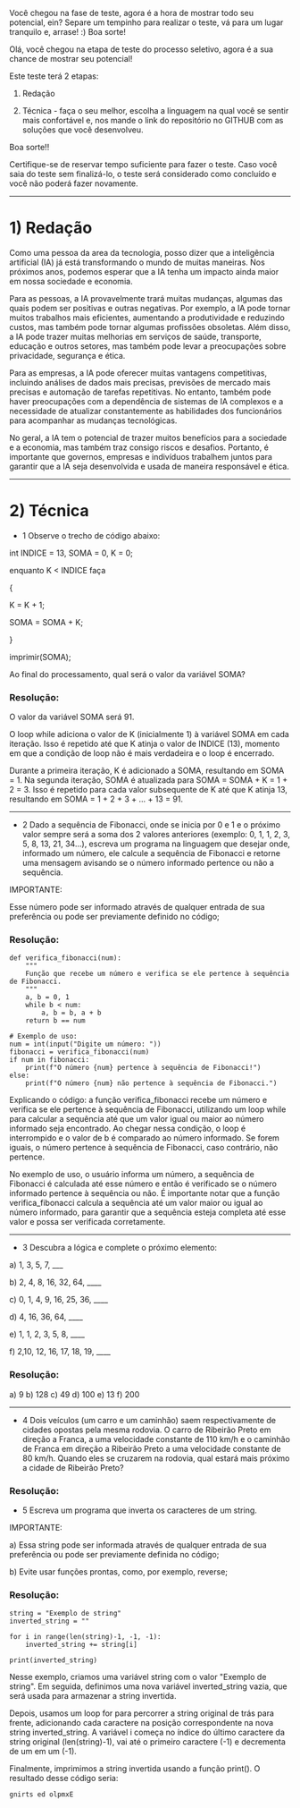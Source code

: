 Você chegou na fase de teste, agora é a hora de mostrar todo seu potencial, ein? Separe um tempinho para realizar o teste, vá para um lugar tranquilo e, arrase! :) Boa sorte!

Olá, você chegou na etapa de teste do processo seletivo, agora é a sua chance de mostrar seu potencial!



Este teste terá 2 etapas:

1) Redação

2) Técnica - faça o seu melhor, escolha a linguagem na qual você se sentir mais confortável e, nos mande o link do repositório no GITHUB com as soluções que você desenvolveu.



Boa sorte!!


Certifique-se de reservar tempo suficiente para fazer o teste.
Caso você saia do teste sem finalizá-lo, o teste será considerado como concluído e você não poderá fazer novamente.

---


# 1) Redação

Como uma pessoa da area da tecnologia, posso dizer que a inteligência artificial (IA) já está transformando o mundo de muitas maneiras. Nos próximos anos, podemos esperar que a IA tenha um impacto ainda maior em nossa sociedade e economia.

Para as pessoas, a IA provavelmente trará muitas mudanças, algumas das quais podem ser positivas e outras negativas. Por exemplo, a IA pode tornar muitos trabalhos mais eficientes, aumentando a produtividade e reduzindo custos, mas também pode tornar algumas profissões obsoletas. Além disso, a IA pode trazer muitas melhorias em serviços de saúde, transporte, educação e outros setores, mas também pode levar a preocupações sobre privacidade, segurança e ética.

Para as empresas, a IA pode oferecer muitas vantagens competitivas, incluindo análises de dados mais precisas, previsões de mercado mais precisas e automação de tarefas repetitivas. No entanto, também pode haver preocupações com a dependência de sistemas de IA complexos e a necessidade de atualizar constantemente as habilidades dos funcionários para acompanhar as mudanças tecnológicas.

No geral, a IA tem o potencial de trazer muitos benefícios para a sociedade e a economia, mas também traz consigo riscos e desafios. Portanto, é importante que governos, empresas e indivíduos trabalhem juntos para garantir que a IA seja desenvolvida e usada de maneira responsável e ética.

---

# 2) Técnica

- 1 Observe o trecho de código abaixo:

int INDICE = 13, SOMA = 0, K = 0;

enquanto K < INDICE faça

{

K = K + 1;

SOMA = SOMA + K;

}

imprimir(SOMA);



Ao final do processamento, qual será o valor da variável SOMA?

### Resolução: 
O valor da variável SOMA será 91.

O loop while adiciona o valor de K (inicialmente 1) à variável SOMA em cada iteração. Isso é repetido até que K atinja o valor de INDICE (13), momento em que a condição de loop não é mais verdadeira e o loop é encerrado.

Durante a primeira iteração, K é adicionado a SOMA, resultando em SOMA = 1. Na segunda iteração, SOMA é atualizada para SOMA = SOMA + K = 1 + 2 = 3. Isso é repetido para cada valor subsequente de K até que K atinja 13, resultando em SOMA = 1 + 2 + 3 + ... + 13 = 91.

---

- 2 Dado a sequência de Fibonacci, onde se inicia por 0 e 1 e o próximo valor sempre será a soma dos 2 valores anteriores (exemplo: 0, 1, 1, 2, 3, 5, 8, 13, 21, 34...), escreva um programa na linguagem que desejar onde, informado um número, ele calcule a sequência de Fibonacci e retorne uma mensagem avisando se o número informado pertence ou não a sequência.



IMPORTANTE:

Esse número pode ser informado através de qualquer entrada de sua preferência ou pode ser previamente definido no código;

### Resolução:
```
def verifica_fibonacci(num):
    """
    Função que recebe um número e verifica se ele pertence à sequência de Fibonacci.
    """
    a, b = 0, 1
    while b < num:
        a, b = b, a + b
    return b == num

# Exemplo de uso:
num = int(input("Digite um número: "))
fibonacci = verifica_fibonacci(num)
if num in fibonacci:
    print(f"O número {num} pertence à sequência de Fibonacci!")
else:
    print(f"O número {num} não pertence à sequência de Fibonacci.")
```    
    
Explicando o código: a função verifica_fibonacci recebe um número e verifica se ele pertence à sequência de Fibonacci, utilizando um loop while para calcular a sequência até que um valor igual ou maior ao número informado seja encontrado. Ao chegar nessa condição, o loop é interrompido e o valor de b é comparado ao número informado. Se forem iguais, o número pertence à sequência de Fibonacci, caso contrário, não pertence.

No exemplo de uso, o usuário informa um número, a sequência de Fibonacci é calculada até esse número e então é verificado se o número informado pertence à sequência ou não. É importante notar que a função verifica_fibonacci calcula a sequência até um valor maior ou igual ao número informado, para garantir que a sequência esteja completa até esse valor e possa ser verificada corretamente.

---

- 3 Descubra a lógica e complete o próximo elemento:



a) 1, 3, 5, 7, ___

b) 2, 4, 8, 16, 32, 64, ____

c) 0, 1, 4, 9, 16, 25, 36, ____

d) 4, 16, 36, 64, ____

e) 1, 1, 2, 3, 5, 8, ____

f) 2,10, 12, 16, 17, 18, 19, ____

### Resolução:
a) 9
b) 128
c) 49
d) 100
e) 13
f) 200

---

- 4 Dois veículos (um carro e um caminhão) saem respectivamente de cidades opostas pela mesma rodovia. O carro de Ribeirão Preto em direção a 
Franca, a uma velocidade constante de 110 km/h e o caminhão de Franca em direção a Ribeirão Preto a uma velocidade constante de 80 km/h. Quando eles se 
cruzarem na rodovia, qual estará mais próximo a cidade de Ribeirão Preto?

### Resolução:


- 5  Escreva um programa que inverta os caracteres de um string.



IMPORTANTE:

a) Essa string pode ser informada através de qualquer entrada de sua preferência ou pode ser previamente definida no código;

b) Evite usar funções prontas, como, por exemplo, reverse;

### Resolução:
```
string = "Exemplo de string"
inverted_string = ""

for i in range(len(string)-1, -1, -1):
    inverted_string += string[i]

print(inverted_string)
```
Nesse exemplo, criamos uma variável string com o valor "Exemplo de string". Em seguida, definimos uma nova variável inverted_string vazia,
que será usada para armazenar a string invertida.

Depois, usamos um loop for para percorrer a string original de trás para frente, adicionando cada caractere na posição correspondente na nova 
string inverted_string. A variável i começa no índice do último caractere da string original (len(string)-1), vai até o primeiro caractere (-1) 
e decrementa de um em um (-1).

Finalmente, imprimimos a string invertida usando a função print(). O resultado desse código seria:

```
gnirts ed olpmxE

```

